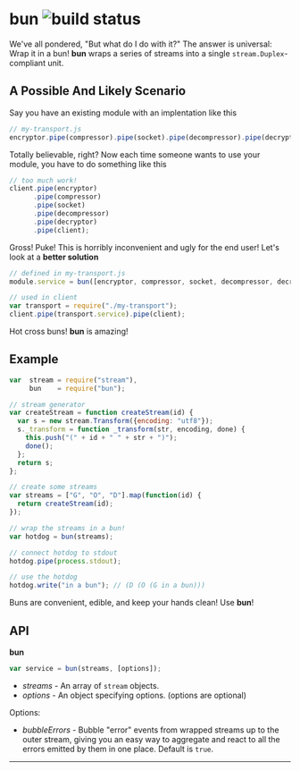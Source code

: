 bun  ![build status][build_status]
===

We've all pondered, "But what do I do with it?" The answer is universal: Wrap it
in a bun! **bun** wraps a series of streams into a single
`stream.Duplex`-compliant unit.

A Possible And Likely Scenario
------------------------------

Say you have an existing module with an implentation like this

```js
// my-transport.js
encryptor.pipe(compressor).pipe(socket).pipe(decompressor).pipe(decryptor);
```

Totally believable, right? Now each time someone wants to use your module, you
have to do something like this

```js
// too much work!
client.pipe(encryptor)
      .pipe(compressor)
      .pipe(socket)
      .pipe(decompressor)
      .pipe(decryptor)
      .pipe(client);
```

Gross! Puke! This is horribly inconvenient and ugly for the end user! Let's look
at a **better solution**

```js
// defined in my-transport.js
module.service = bun([encryptor, compressor, socket, decompressor, decryptor]);

// used in client
var transport = require("./my-transport");
client.pipe(transport.service).pipe(client);
```

Hot cross buns! **bun** is amazing!


Example
-------

```js
var  stream = require("stream"),
     bun    = require("bun");

// stream generator
var createStream = function createStream(id) {
  var s = new stream.Transform({encoding: "utf8"});
  s._transform = function _transform(str, encoding, done) {
    this.push("(" + id + " " + str + ")");
    done();
  };
  return s;
};

// create some streams
var streams = ["G", "O", "D"].map(function(id) {
  return createStream(id);
});

// wrap the streams in a bun!
var hotdog = bun(streams);

// connect hotdog to stdout
hotdog.pipe(process.stdout);

// use the hotdog
hotdog.write("in a bun"); // (D (O (G in a bun)))
```

Buns are convenient, edible, and keep your hands clean! Use **bun**!


API
---

**bun**

```js
var service = bun(streams, [options]);
```

* _streams_ - An array of `stream` objects.
* _options_ - An object specifying options. (options are optional)

Options:

* _bubbleErrors_ - Bubble "error" events from wrapped streams up to the outer
  stream, giving you an easy way to aggregate and react to all the errors
  emitted by them in one place. Default is `true`.

- - - - - - - - - - - - - - - - - - - - - - - - - - - - - - - - - - - - - - - - 

[build_status]: https://travis-ci.org/naomik/bun.png
